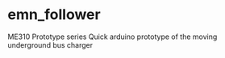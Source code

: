 # emn_follower
ME310 Prototype series
Quick arduino prototype of the moving underground bus charger
